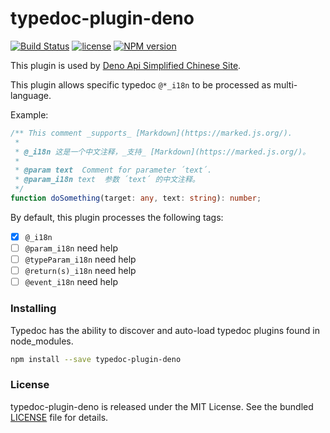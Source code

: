 # typedoc-plugin-deno

[![Build Status](https://github.com/denodev/typedoc-plugin-deno/workflows/ci/badge.svg?branch=master)](https://github.com/denodev/typedoc-plugin-deno/actions)
[![license](https://img.shields.io/github/license/denodev/typedoc-plugin-deno)](https://github.com/denodev/typedoc-plugin-deno/blob/master/LICENSE)
[![NPM version](https://img.shields.io/npm/v/typedoc-plugin-deno.svg)](https://www.npmjs.com/package/typedoc-plugin-deno)

This plugin is used by [Deno Api Simplified Chinese Site](https://github.com/denodev/typedoc).

This plugin allows specific typedoc `@*_i18n` to be processed as multi-language.

Example:

```ts
/** This comment _supports_ [Markdown](https://marked.js.org/).
 *
 * @_i18n 这是一个中文注释，_支持_ [Markdown](https://marked.js.org/)。
 *
 * @param text  Comment for parameter ´text´.
 * @param_i18n text  参数 ´text´ 的中文注释。
 */
function doSomething(target: any, text: string): number;
```

By default, this plugin processes the following tags:

- [x] `@_i18n`
- [ ] `@param_i18n` need help
- [ ] `@typeParam_i18n` need help
- [ ] `@return(s)_i18n` need help
- [ ] `@event_i18n` need help

### Installing

Typedoc has the ability to discover and auto-load typedoc plugins found in node_modules.

```bash
npm install --save typedoc-plugin-deno
```

### License

typedoc-plugin-deno is released under the MIT License. See the bundled [LICENSE](./LICENSE) file for details.
